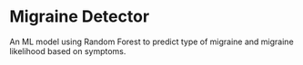 # Migraine Detector
An ML model using Random Forest to predict type of migraine and migraine likelihood based on symptoms.

